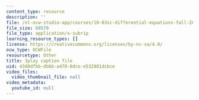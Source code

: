 ```yaml
---
content_type: resource
description: ''
file: /ol-ocw-studio-app/courses/18-03sc-differential-equations-fall-2011/4388dfbbdbbba4708dcee532881dcbce_kRR9EVzr4lc.srt
file_size: 60570
file_type: application/x-subrip
learning_resource_types: []
license: https://creativecommons.org/licenses/by-nc-sa/4.0/
ocw_type: OCWFile
resourcetype: Other
title: 3play caption file
uid: 4388dfbb-dbbb-a470-8dce-e532881dcbce
video_files:
  video_thumbnail_file: null
video_metadata:
  youtube_id: null
---
```


